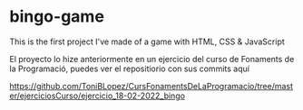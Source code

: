 # bingo-game
This is the first project I've made of a game with HTML, CSS &amp; JavaScript


El proyecto lo hize anteriormente en un ejercicio del curso de Fonaments de la Programació, puedes ver el repositiorio con sus commits aquí

https://github.com/ToniBLopez/CursFonamentsDeLaProgramacio/tree/master/ejerciciosCurso/ejercicio_18-02-2022_bingo